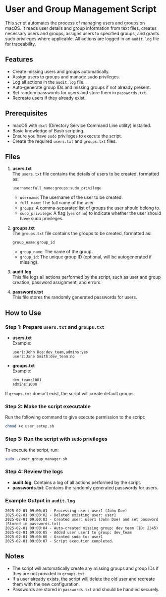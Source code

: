 

# User and Group Management Script

This script automates the process of managing users and groups on macOS. It reads user details and group information from text files, creates necessary users and groups, assigns users to specified groups, and grants sudo privileges where applicable. All actions are logged in an `audit.log` file for traceability.

## Features
- Create missing users and groups automatically.
- Assign users to groups and manage sudo privileges.
- Log all actions in the `audit.log` file.
- Auto-generate group IDs and missing groups if not already present.
- Set random passwords for users and store them in `passwords.txt`.
- Recreate users if they already exist.

## Prerequisites
- macOS with `dscl` (Directory Service Command Line utility) installed.
- Basic knowledge of Bash scripting.
- Ensure you have `sudo` privileges to execute the script.
- Create the required `users.txt` and `groups.txt` files.

## Files
1. **users.txt**  
   The `users.txt` file contains the details of users to be created, formatted as:
   ```
   username:full_name:groups:sudo_privilege
   ```
   - `username`: The username of the user to be created.
   - `full_name`: The full name of the user.
   - `groups`: A comma-separated list of groups the user should belong to.
   - `sudo_privilege`: A flag (`yes` or `no`) to indicate whether the user should have sudo privileges.

2. **groups.txt**  
   The `groups.txt` file contains the groups to be created, formatted as:
   ```
   group_name:group_id
   ```
   - `group_name`: The name of the group.
   - `group_id`: The unique group ID (optional, will be autogenerated if missing).

3. **audit.log**  
   This file logs all actions performed by the script, such as user and group creation, password assignment, and errors.

4. **passwords.txt**  
   This file stores the randomly generated passwords for users.

## How to Use

### Step 1: Prepare `users.txt` and `groups.txt`

- **users.txt**  
  Example:
  ```
  user1:John Doe:dev_team,admins:yes
  user2:Jane Smith:dev_team:no
  ```

- **groups.txt**  
  Example:
  ```
  dev_team:1001
  admins:1000
  ```

If `groups.txt` doesn't exist, the script will create default groups.

### Step 2: Make the script executable
Run the following command to give execute permission to the script:
```bash
chmod +x user_setup.sh
```

### Step 3: Run the script with `sudo` privileges
To execute the script, run:
```bash
sudo ./user_group_manager.sh
```

### Step 4: Review the logs
- **audit.log**: Contains a log of all actions performed by the script.
- **passwords.txt**: Contains the randomly generated passwords for users.

### Example Output in `audit.log`
```
2025-02-01 09:00:01 - Processing user: user1 (John Doe)
2025-02-01 09:00:02 - Deleted existing user: user1
2025-02-01 09:00:03 - Created user: user1 (John Doe) and set password (Stored in passwords.txt)
2025-02-01 09:00:04 - Auto-created missing group: dev_team (ID: 2345)
2025-02-01 09:00:05 - Added user user1 to group: dev_team
2025-02-01 09:00:06 - Granted sudo to: user1
2025-02-01 09:00:07 - Script execution completed.
```

## Notes
- The script will automatically create any missing groups and group IDs if they are not provided in `groups.txt`.
- If a user already exists, the script will delete the old user and recreate them with the new configuration.
- Passwords are stored in `passwords.txt` and should be handled securely.
